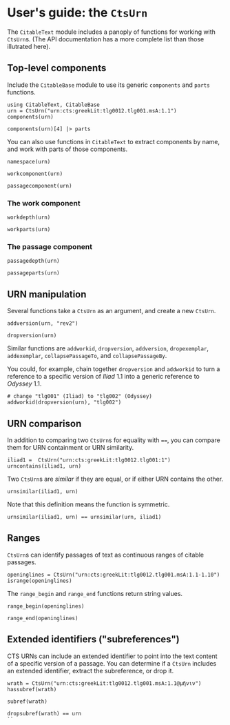 # User's guide: the `CtsUrn`

The `CitableText` module includes a panoply of functions for working with `CtsUrn`s.  (The API documentation has a more complete list than those illutrated here).

## Top-level components

Include the `CitableBase` module to use its generic `components` and `parts` functions.

```@example manip
using CitableText, CitableBase
urn = CtsUrn("urn:cts:greekLit:tlg0012.tlg001.msA:1.1")
components(urn)
```


```@example manip
components(urn)[4] |> parts
```

You can also use functions in `CitableText` to extract components by name, and work with parts of those components.

```@example manip
namespace(urn)
```

```@example manip
workcomponent(urn)
```


```@example manip
passagecomponent(urn)
```


### The work component

```@example manip
workdepth(urn)
```

```@example manip
workparts(urn)
```





### The passage component


```@example manip
passagedepth(urn)
```

```@example manip
passageparts(urn)
```

## URN manipulation

Several functions take a `CtsUrn` as an argument, and create a new `CtsUrn`.

```@example manip
addversion(urn, "rev2")
```


```@example manip
dropversion(urn)
```

Similar functions are `addworkid`,   `dropversion`, `addversion`,  `dropexemplar`, `addexemplar`,  `collapsePassageTo`, and `collapsePassageBy`.

You could, for example, chain together `dropversion` and `addworkid` to turn a reference to a specific version of *Iliad* 1.1 into a generic reference to *Odyssey* 1.1.


```@example manip
# change "tlg001" (Iliad) to "tlg002" (Odyssey)
addworkid(dropversion(urn), "tlg002") 
```

## URN comparison

In addition to comparing two `CtsUrn`s for equality with `==`, you can compare them for URN containment or URN similarity.

```@example manip
iliad1 =  CtsUrn("urn:cts:greekLit:tlg0012.tlg001:1")
urncontains(iliad1, urn)
```

Two `CtsUrn`s are *similar* if they are equal, or if either URN contains the other.


```@example manip
urnsimilar(iliad1, urn)
```

Note that this definition means the function is symmetric.


```@example manip
urnsimilar(iliad1, urn) == urnsimilar(urn, iliad1)
```


## Ranges

`CtsUrn`s can identify passages of text as continuous ranges of citable passages.  


```@example manip
openinglines = CtsUrn("urn:cts:greekLit:tlg0012.tlg001.msA:1.1-1.10")
isrange(openinglines)
```

The `range_begin` and `range_end` functions return string values.

```@example manip
range_begin(openinglines)
```

```@example manip
range_end(openinglines)
```

## Extended identifiers ("subreferences")

CTS URNs can include an extended identifier to point into the text content of a specific version of a passage. You can determine if a `CtsUrn` includes an extended identifier, extract the subreference, or drop it.


```@example manip
wrath = CtsUrn("urn:cts:greekLit:tlg0012.tlg001.msA:1.1@μῆνιν")
hassubref(wrath)
```


```@example manip
subref(wrath)
```



```@example manip
dropsubref(wrath) == urn
``